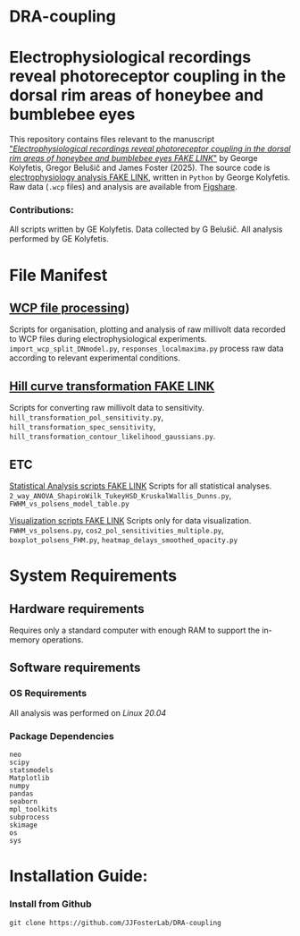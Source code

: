 # DRA-coupling

Electrophysiological recordings reveal photoreceptor coupling in the dorsal rim areas of honeybee and bumblebee eyes
====================
This repository contains files relevant to the manuscript ["_Electrophysiological recordings reveal photoreceptor coupling in the dorsal rim areas of honeybee and bumblebee eyes FAKE LINK_"](https://biorxiv/fake_link) by George Kolyfetis, Gregor Belušič and James Foster (2025).
The source code is [electrophysiology analysis FAKE LINK](https://github.com/JJFosterLab/DRA-coupling/tree/master/elphys_scripts), written in ```Python``` by George Kolyfetis.  Raw data (```.wcp``` files) and analysis are available from [Figshare](https://doi.org/10.6084/m9.figshare.28890938.v1). 
### Contributions:
All scripts written by GE Kolyfetis. Data collected by G Belušič. All analysis performed by GE Kolyfetis.

# File Manifest
## [WCP file processing](https://github.com/JJFosterLab/DRA-coupling/tree/main/WCP_file_processing))
Scripts for organisation, plotting and analysis of raw millivolt data recorded to WCP files during electrophysiological experiments.  ```import_wcp_split_DNmodel.py```, ```responses_localmaxima.py``` process raw data according to relevant experimental conditions.
## [Hill curve transformation FAKE LINK](https://github.com/JJFosterLab/DRA-coupling/tree/master/elphys_scripts/Hill_curve_transformation)
Scripts for converting raw millivolt data  to sensitivity.
```hill_transformation_pol_sensitivity.py```, ```hill_transformation_spec_sensitivity```, ```hill_transformation_contour_likelihood_gaussians.py```.
## ETC
[Statistical Analysis scripts FAKE LINK](https://github.com/JJFosterLab/DRA-coupling/tree/master/elphys_scripts/Statistical_Analyses)
Scripts for all statistical analyses.
```2_way_ANOVA_ShapiroWilk_TukeyHSD_KruskalWallis_Dunns.py```, ```FWHM_vs_polsens_model_table.py```

[Visualization scripts FAKE LINK](https://github.com/JJFosterLab/DRA-coupling/tree/master/elphys_scripts/Visualization)
Scripts only for data visualization.
```FWHM_vs_polsens.py```, ```cos2_pol_sensitivities_multiple.py```, ```boxplot_polsens_FHM.py```, ```heatmap_delays_smoothed_opacity.py```

# System Requirements
## Hardware requirements
Requires only a standard computer with enough RAM to support the in-memory operations.

## Software requirements
### OS Requirements
All analysis was performed on *Linux 20.04*

### Package Dependencies

```
neo
scipy
statsmodels
Matplotlib
numpy
pandas
seaborn
mpl_toolkits
subprocess
skimage
os
sys
```

# Installation Guide:

### Install from Github
```
git clone https://github.com/JJFosterLab/DRA-coupling
```
